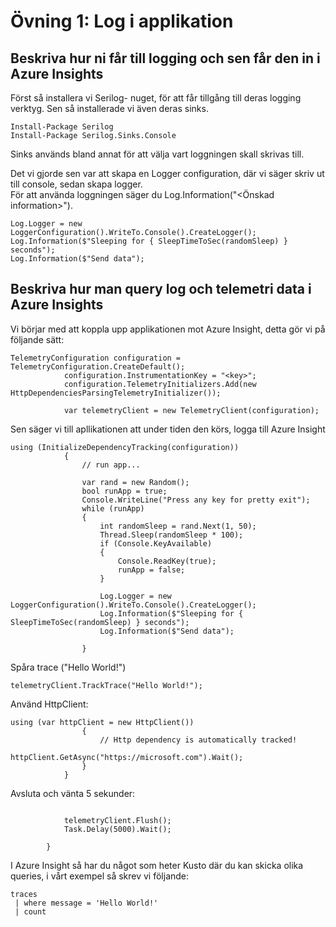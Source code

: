# Övning 1: Log i applikation

## Beskriva hur ni får till logging och sen får den in i Azure Insights  
Först så installera vi Serilog- nuget, för att får tillgång till deras logging verktyg. Sen så installerade vi även deras sinks.   

```
Install-Package Serilog
Install-Package Serilog.Sinks.Console
```

Sinks används bland annat för att välja vart loggningen skall skrivas till.   

Det vi gjorde sen var att skapa en Logger configuration, där vi säger skriv ut till console, sedan skapa logger.  
För att använda loggningen säger du Log.Information("<Önskad information>").  


```
Log.Logger = new LoggerConfiguration().WriteTo.Console().CreateLogger();                
Log.Information($"Sleeping for { SleepTimeToSec(randomSleep) } seconds");               
Log.Information($"Send data");
``` 

## Beskriva hur man query log och telemetri data i Azure Insights
Vi börjar med att koppla upp applikationen mot Azure Insight, detta gör vi på följande sätt:
```
TelemetryConfiguration configuration = TelemetryConfiguration.CreateDefault();
            configuration.InstrumentationKey = "<key>";
            configuration.TelemetryInitializers.Add(new HttpDependenciesParsingTelemetryInitializer());

            var telemetryClient = new TelemetryClient(configuration);

```

Sen säger vi till apllikationen att under tiden den körs, logga till Azure Insight
```
using (InitializeDependencyTracking(configuration))
            {
                // run app...

                var rand = new Random();
                bool runApp = true;
                Console.WriteLine("Press any key for pretty exit");
                while (runApp)
                {
                    int randomSleep = rand.Next(1, 50);
                    Thread.Sleep(randomSleep * 100);
                    if (Console.KeyAvailable)
                    {
                        Console.ReadKey(true);
                        runApp = false;
                    }

                    Log.Logger = new LoggerConfiguration().WriteTo.Console().CreateLogger();
                    Log.Information($"Sleeping for { SleepTimeToSec(randomSleep) } seconds");
                    Log.Information($"Send data");

                }
```

Spåra trace ("Hello World!")

```
telemetryClient.TrackTrace("Hello World!");
```

Använd HttpClient:
```
using (var httpClient = new HttpClient())
                {
                    // Http dependency is automatically tracked!
                    httpClient.GetAsync("https://microsoft.com").Wait();
                }
            }
```

Avsluta och vänta 5 sekunder:
```

            telemetryClient.Flush();
            Task.Delay(5000).Wait();

        }
```
I Azure Insight så har du något som heter Kusto där du kan skicka olika queries, i vårt exempel så skrev vi följande:  
```
traces  
 | where message = 'Hello World!'  
 | count  
 ```
